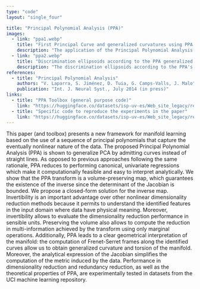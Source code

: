```yaml
---
type: "code"
layout: "single_four"

title: "Principal Polynomial Analysis (PPA)"
images:
  - link: "ppa1.webp"
    title: "First Principal Curve and generalized curvatures using PPA in 3D Helix"
    description: "The application of the Principal Polynomial Analysis (PPA) to a 3D Helix, demonstrating the first principal curve and its generalized curvatures."
  - link: "ppa2.webp"
    title: "Discrimination ellipsoids according to the PPA generalized Mahalanobis metric"
    description: "The discrimination ellipsoids according to the PPA's generalized Mahalanobis metric, which provides a geometrical interpretation of the dataset."
references:
  - title: "Principal Polynomial Analysis"
    authors: "V. Laparra, S. Jiménez, D. Tuia, G. Camps-Valls, J. Malo"
    publication: "Int. J. Neural Syst., July 2014 (in press)"
links:
  - title: "PPA Toolbox (general purpose code)"
    link: "https://huggingface.co/datasets/isp-uv-es/Web_site_legacy/resolve/main/code/soft_feature/PPA.zip"
  - title: "Specific code to reproduce the experiments in the paper"
    link: "https://huggingface.co/datasets/isp-uv-es/Web_site_legacy/resolve/main/code/soft_feature/experiments_ppa_paper.rar"
---
```

This paper (and toolbox) presents a new framework for manifold learning based on the use of a sequence of principal polynomials that capture the eventually nonlinear nature of the data. The proposed Principal Polynomial Analysis (PPA) is shown to generalize PCA by admitting curves instead of straight lines. As opposed to previous approaches following the same rationale, PPA reduces to performing canonical, univariate regressions which make it computationally feasible and easy to interpret analytically. We show that the PPA transform is a volume-preserving map, which guarantees the existence of the inverse since the determinant of the Jacobian is bounded. We propose a closed-form solution for the inverse map. Invertibility is an important advantage over other nonlinear dimensionality reduction methods because it permits to understand the identified features in the input domain where data have physical meaning. Moreover, invertibility allows to evaluate the dimensionality reduction performance in sensible units. Preserving the volume also allows to compute the reduction in multi-information achieved by the transform using only marginal operations. Additionally, PPA leads to a clear geometrical interpretation of the manifold: the computation of Frenet-Serret frames along the identified curves allow us to obtain generalized curvature and torsion of the manifold. Moreover, the analytical expression of the Jacobian simplifies the computation of the metric induced by the data. Performance in dimensionality reduction and redundancy reduction, as well as the theoretical properties of PPA, are experimentally tested in datasets from the UCI machine learning repository.